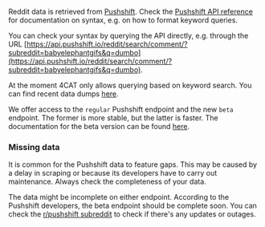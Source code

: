 Reddit data is retrieved from [Pushshift](https://pushshift.io). Check the [Pushshift API reference](https://pushshift.io/api-parameters/) for documentation on syntax, e.g. on how to format keyword queries.

You can check your syntax by querying the API directly, e.g. through the URL [https://api.pushshift.io/reddit/search/comment/?subreddit=babyelephantgifs&q=dumbo](https://api.pushshift.io/reddit/search/comment/?subreddit=babyelephantgifs&q=dumbo).

At the moment 4CAT only allows querying based on keyword search. You can find recent data dumps [here](https://files.pushshift.io/reddit/).

We offer access to the <code>regular</code> Pushshift endpoint and the new <code>beta</code> endpoint. The former is more stable, but the latter is faster. The documentation for the beta version can be found [here](https://beta.pushshift.io/redoc).

### Missing data
It is common for the Pushshift data to feature gaps. This may be caused by a delay in scraping or because its developers have to carry out maintenance. Always check the completeness of your data.

The data might be incomplete on either endpoint. According to the Pushshift developers, the beta endpoint should be complete soon. You can check the [r/pushshift subreddit](https://reddit.com/r/pushshift) to check if there's any updates or outages. 